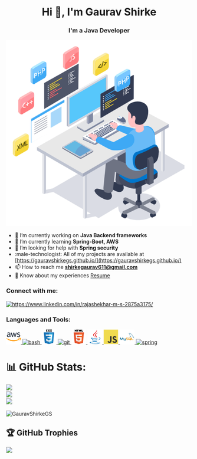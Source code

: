 <h1 align="center">Hi 👋, I'm Gaurav Shirke</h1>
<h3 align="center">I'm a Java Developer</h3>

![I am GitHub Readme Generator's creator](https://github.com/GauravShirkeGS/GauravShirkeGS.github.io/blob/master/assets/git-profile.gif)

- :telescope: I’m currently working on **Java Backend frameworks**
- :seedling: I’m currently learning **Spring-Boot, AWS**
- :handshake: I’m looking for help with **Spring security**
- :male-technologist: All of my projects are available at [https://gauravshirkegs.github.io/](https://gauravshirkegs.github.io/)
- :mailbox: How to reach me **shirkegaurav611@gmail.com**
- :page_facing_up: Know about my experiences [Resume](https://GauravShirkeGS.github.io/blob/master/assets/fw21_0985-Gaurav-Shirke.pdf)
<h3 align="left">Connect with me:</h3>
<p align="left">
<a href="https://www.linkedin.com/in/gaurav-shirke-897ba9228" target="blank"><img align="center" src="https://raw.githubusercontent.com/rahuldkjain/github-profile-readme-generator/master/src/images/icons/Social/linked-in-alt.svg" alt="https://www.linkedin.com/in/rajashekhar-m-s-2875a3175/" height="30" width="40" /></a>

</p>
<h3 align="left">Languages and Tools:</h3>
<p align="left"> <a href="https://aws.amazon.com" target="_blank" rel="noreferrer"> <img src="https://raw.githubusercontent.com/devicons/devicon/master/icons/amazonwebservices/amazonwebservices-original-wordmark.svg" alt="aws" width="40" height="40"/> </a> <a href="https://www.gnu.org/software/bash/" target="_blank" rel="noreferrer"> <img src="https://www.vectorlogo.zone/logos/gnu_bash/gnu_bash-icon.svg" alt="bash" width="40" height="40"/> </a> <a href="https://www.w3schools.com/css/" target="_blank" rel="noreferrer"> <img src="https://raw.githubusercontent.com/devicons/devicon/master/icons/css3/css3-original-wordmark.svg" alt="css3" width="40" height="40"/> </a> <a href="https://git-scm.com/" target="_blank" rel="noreferrer"> <img src="https://www.vectorlogo.zone/logos/git-scm/git-scm-icon.svg" alt="git" width="40" height="40"/> </a> <a href="https://www.w3.org/html/" target="_blank" rel="noreferrer"> <img src="https://raw.githubusercontent.com/devicons/devicon/master/icons/html5/html5-original-wordmark.svg" alt="html5" width="40" height="40"/> </a> <a href="https://www.java.com" target="_blank" rel="noreferrer"> <img src="https://raw.githubusercontent.com/devicons/devicon/master/icons/java/java-original.svg" alt="java" width="40" height="40"/> </a> <a href="https://developer.mozilla.org/en-US/docs/Web/JavaScript" target="_blank" rel="noreferrer"> <img src="https://raw.githubusercontent.com/devicons/devicon/master/icons/javascript/javascript-original.svg" alt="javascript" width="40" height="40"/> </a> <a href="https://www.mysql.com/" target="_blank" rel="noreferrer"> <img src="https://raw.githubusercontent.com/devicons/devicon/master/icons/mysql/mysql-original-wordmark.svg" alt="mysql" width="40" height="40"/> </a> <a href="https://spring.io/" target="_blank" rel="noreferrer"> <img src="https://www.vectorlogo.zone/logos/springio/springio-icon.svg" alt="spring" width="40" height="40"/> </a> </p>

# :bar_chart: GitHub Stats:
![](https://github-readme-streak-stats.herokuapp.com/?user=GauravShirkeGS&theme=dark&hide_border=false)<br/>
![](https://github-readme-stats.vercel.app/api?username=GauravShirkeGS&theme=dark&hide_border=false&include_all_commits=false&count_private=false)<br/>
![](https://github-readme-stats.vercel.app/api/top-langs/?username=GauravShirkeGS&theme=dark&hide_border=false&include_all_commits=false&count_private=true&layout=compact)
<p align="left"> <img src="https://komarev.com/ghpvc/?username=GauravShirkeGS&label=Profile%20views&color=0e75b6&style=flat" alt="GauravShirkeGS" /> </p>

## :trophy: GitHub Trophies
![](https://github-profile-trophy.vercel.app/?username=GauravShirkeGS&theme=onestar&no-frame=true&no-bg=true&margin-w=4)
<!-- ![I am GitHub Readme Generator's creator](https://github.com/rajashekharms369/rajashekharms369.github.io/blob/main/assets/css/js/img/programmer-1.jpg) -->








